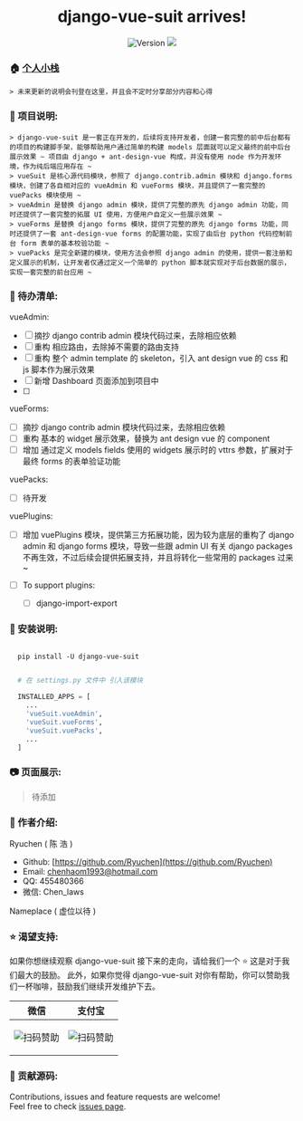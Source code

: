<h1 align="center">django-vue-suit arrives!</h1>

<p align="center">
  <img alt="Version" src="https://img.shields.io/badge/version-0.1.0-blue.svg?cacheSeconds=2592000" />
  <img src="https://img.shields.io/badge/language-python3-blue.svg?cacheSeconds=2592000" />
</p>

### 🏠 [个人小栈](https://ryuchen.github.io/)

    > 未来更新的说明会刊登在这里，并且会不定时分享部分内容和心得

### 📎 项目说明:

    > django-vue-suit 是一套正在开发的，后续将支持开发者，创建一套完整的前中后台都有的项目的构建脚手架，能够帮助用户通过简单的构建 models 层面就可以定义最终的前中后台展示效果 ~ 项目由 django + ant-design-vue 构成，并没有使用 node 作为开发环境，作为纯后端应用存在 ~
    > vueSuit 是核心源代码模块，参照了 django.contrib.admin 模块和 django.forms 模块，创建了各自相对应的 vueAdmin 和 vueForms 模块，并且提供了一套完整的 vuePacks 模块使用 ~
    > vueAdmin 是替换 django admin 模块，提供了完整的原先 django admin 功能，同时还提供了一套完整的拓展 UI 使用，方便用户自定义一些展示效果 ~
    > vueForms 是替换 django forms 模块，提供了完整的原先 django forms 功能，同时还提供了一套 ant-design-vue forms 的配置功能，实现了由后台 python 代码控制前台 form 表单的基本校验功能 ~
    > vuePacks 是完全新建的模块，使用方法会参照 django admin 的使用，提供一套注册和定义展示的机制，让开发者仅通过定义一个简单的 python 脚本就实现对于后台数据的展示，实现一套完整的前台应用 ~
    
### 📝 待办清单:

vueAdmin:
  * [ ] 摘抄 django contrib admin 模块代码过来，去除相应依赖
  * [ ] 重构 相应路由，去除掉不需要的路由支持
  * [ ] 重构 整个 admin template 的 skeleton，引入 ant design vue 的 css 和 js 脚本作为展示效果
  * [ ] 新增 Dashboard 页面添加到项目中
  * [ ] 
  
vueForms:
  * [ ] 摘抄 django contrib admin 模块代码过来，去除相应依赖
  * [ ] 重构 基本的 widget 展示效果，替换为 ant design vue 的 component
  * [ ] 增加 通过定义 models fields 使用的 widgets 展示时的 vttrs 参数，扩展对于最终 forms 的表单验证功能
  
vuePacks:
  * [ ] 待开发

vuePlugins:
  * [ ] 增加 vuePlugins 模块，提供第三方拓展功能，因为较为底层的重构了 django admin 和 django forms 模块，导致一些跟 admin UI 有关 django packages 不再生效，不过后续会提供拓展支持，并且将转化一些常用的 packages 过来 ~
  * [ ] To support plugins:
    
       * [ ] django-import-export
     
   
### 📖 安装说明:

```shell
  
  pip install -U django-vue-suit
  
```  

```python 
  # 在 settings.py 文件中 引入该模块
  
  INSTALLED_APPS = [
    ...
    'vueSuit.vueAdmin',
    'vueSuit.vueForms',
    'vueSuit.vuePacks',
    ...
  ]

```

### 📷 页面展示:

   > 待添加



### 👤 作者介绍:

Ryuchen ( 陈 浩 )

* Github: [https://github.com/Ryuchen](https://github.com/Ryuchen)
* Email: [chenhaom1993@hotmail.com](chenhaom1993@hotmail.com)
* QQ: 455480366
* 微信: Chen_laws

Nameplace ( 虚位以待 )

### ⭐ 渴望支持: 

如果你想继续观察 django-vue-suit 接下来的走向，请给我们一个 ⭐ 这是对于我们最大的鼓励。
此外，如果你觉得 django-vue-suit 对你有帮助，你可以赞助我们一杯咖啡，鼓励我们继续开发维护下去。

| **微信**                         | **支付宝**                           |
| ------------------------------- | ----------------------------------- |
|<p align="center">![扫码赞助](https://github.com/Ryuchen/Panda-Sandbox/raw/master/docs/sponsor/wechat.jpg)</p>|<p align="center">![扫码赞助](https://github.com/Ryuchen/Panda-Sandbox/raw/master/docs/sponsor/alipay.jpg)</p>|

### 🤝 贡献源码:

Contributions, issues and feature requests are welcome!<br />Feel free to check [issues page](https://github.com/Ryuchen/Bistu/issues).
